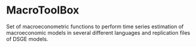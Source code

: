 # MacroToolBox
Set of macroeconometric functions to perform time series estimation of macroeconomic models in several different languages and replication files of DSGE models.
